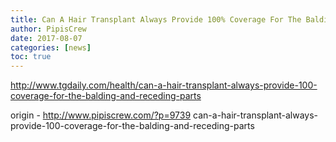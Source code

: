 ```yaml
---
title: Can A Hair Transplant Always Provide 100% Coverage For The Balding and Receding Parts?
author: PipisCrew
date: 2017-08-07
categories: [news]
toc: true
---
```


http://www.tgdaily.com/health/can-a-hair-transplant-always-provide-100-coverage-for-the-balding-and-receding-parts

origin - http://www.pipiscrew.com/?p=9739 can-a-hair-transplant-always-provide-100-coverage-for-the-balding-and-receding-parts